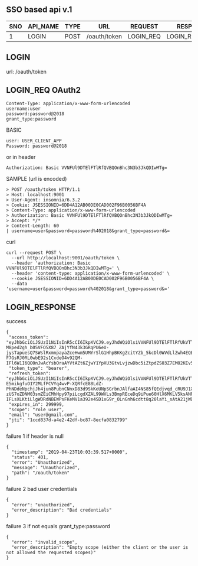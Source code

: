 ## SSO based api v.1

   |  SNO | API_NAME  | TYPE |  URL | REQUEST  | RESPONSE  |
   |---|---|---|---|---|---|
   | 1  | LOGIN  | POST | /oauth/token | LOGIN_REQ   | LOGIN_RESPONSE  |



## LOGIN

   url: /oauth/token
   
## LOGIN_REQ OAuth2

    Content-Type: application/x-www-form-urlencoded
    username:user
    password:password@2018
    grant_type:password
    
    
BASIC 
    
    user: USER_CLIENT_APP
    Password: password@2018
    
or in header 
    
    Authorization: Basic VVNFUl9DTElFTlRfQVBQOnBhc3N3b3JkQDIwMTg=

SAMPLE (url is encoded)

    > POST /oauth/token HTTP/1.1
    > Host: localhost:9001
    > User-Agent: insomnia/6.3.2
    > Cookie: JSESSIONID=6DD4A12AB00DE0CAD002F96B0056BF4A
    > Content-Type: application/x-www-form-urlencoded
    > Authorization: Basic VVNFUl9DTElFTlRfQVBQOnBhc3N3b3JkQDIwMTg=
    > Accept: */*
    > Content-Length: 60
    | username=user&password=password%402018&grant_type=password&=

curl 
     
    curl --request POST \
      --url http://localhost:9001/oauth/token \
      --header 'authorization: Basic VVNFUl9DTElFTlRfQVBQOnBhc3N3b3JkQDIwMTg=' \
      --header 'content-type: application/x-www-form-urlencoded' \
      --cookie JSESSIONID=6DD4A12AB00DE0CAD002F96B0056BF4A \
      --data 'username=user&password=password%402018&grant_type=password&='   

## LOGIN_RESPONSE

success
        
    {
     "access_token": "eyJhbGciOiJSUzI1NiIsInR5cCI6IkpXVCJ9.eyJhdWQiOlsiVVNFUl9DTElFTlRfUkVTT1VSQ0UiLCJVU0VSX0FETUlOX1JFU09VUkNFIl0sInVzZXJfbmFtZSI6InVzZXIiLCJzY29wZSI6WyJyb2xlX3VzZXIiXSwiZXhwIjoxNTU2MzEzMjA0LCJhdXRob3JpdGllcyI6WyJjYW5fcmVhZF91c2VyIiwicm9sZV91c2VyIl0sImp0aSI6IjFjY2Q4MzdkLWE0ZTItNDJkZi1iYzg3LThlY2ZhMDgzMjc5OSIsImVtYWlsIjoidXNlckBnbWFpbC5jb20iLCJjbGllbnRfaWQiOiJVU0VSX0NMSUVOVF9BUFAifQ.CQvPv8I8LNcxkOqtY9AoZ_NqyoBcUYQWZH8cwdBU_x_rio9cvE-M8ped2gh_b05VFO5X87_ZAjYfN43k3GRqPU6eU-jysTapuesQ7SWslRxmnpayaZceHwm5UMYrSlG1HhpBKKgZcitYZb_5kcDl0WVdLlZwh4EQEZcy4VDS5ynvnjb1fPo6qDAIMGDWb4ZY2U1cAHnIX-F7GsRJ0RL0wbE92s1CxdeO4v92QM-IFl6W1I6QO0nJwAcYsbOraAYVtAZt6ZjwY1YpXU3GtvLvjzwDbc5iZtpdZS03Z7EM02KEv5UhjbYpokii978hJNgbOEBKUXe3XCVGHFObF70yAA",
     "token_type": "bearer",
     "refresh_token": "eyJhbGciOiJSUzI1NiIsInR5cCI6IkpXVCJ9.eyJhdWQiOlsiVVNFUl9DTElFTlRfUkVTT1VSQ0UiLCJVU0VSX0FETUlOX1JFU09VUkNFIl0sInVzZXJfbmFtZSI6InVzZXIiLCJzY29wZSI6WyJyb2xlX3VzZXIiXSwiYXRpIjoiMWNjZDgzN2QtYTRlMi00MmRmLWJjODctOGVjZmEwODMyNzk5IiwiZXhwIjoxNTU2MDE2ODA0LCJhdXRob3JpdGllcyI6WyJjYW5fcmVhZF91c2VyIiwicm9sZV91c2VyIl0sImp0aSI6ImQyYjIwNzk4LTNiMjctNDA1MC05YjcwLTNmN2ExYWM1YzQwYiIsImVtYWlsIjoidXNlckBnbWFpbC5jb20iLCJjbGllbnRfaWQiOiJVU0VSX0NMSUVOVF9BUFAifQ.ZJuTJ-E5mikgfuO1Y2MLfPCVYq4wvP-XQRfcE88LdZ-PhNDdeNpchjJh4jun8PubnCNnxD83d9SkKeUNpSGrbnJAlfaAI4NS85fQEdjvqd_cRU9J1XPwWSx5jVOOTs1aPmzPR3KQkcx3gm69bl8v8cQPfX4X-zUS7oZDNM03smZEiCMhHpy97piLcgdXZAL99WVLs3BmpREceDq9iPue60HlX6MKLV5ksANRisThn5bBmRcdITNnQdM-IFLsXLKtiLlgWDRdNBEWPsFKeMV1a392e4SD1xG9r_OLnGnh6cdtt8q20laYi_sAtA21jWDY_Yc9KXnoq0YX7Lyh_egizw",
     "expires_in": 299999,
     "scope": "role_user",
     "email": "user@gmail.com",
     "jti": "1ccd837d-a4e2-42df-bc87-8ecfa0832799"
    }
    
failure 1 if header is  null
    
    {
      "timestamp": "2019-04-23T10:03:39.517+0000",
      "status": 401,
      "error": "Unauthorized",
      "message": "Unauthorized",
      "path": "/oauth/token"
    }
    
failure 2 bad user credentials

    {
      "error": "unauthorized",
      "error_description": "Bad credentials"
    }
    
failure 3 if not equals grant_type:password

    {
      "error": "invalid_scope",
      "error_description": "Empty scope (either the client or the user is not allowed the requested scopes)"
    }    
    
 
    